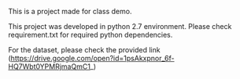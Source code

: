 This is a project made for class demo.

This project was developed in python 2.7 environment. 
Please check requirement.txt for required python dependencies.

For the dataset, please check the provided link
(https://drive.google.com/open?id=1psAkxpnor_6f-HQ7Wbt0YPMRjmaQmC1_)

